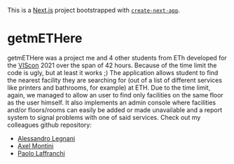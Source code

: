 This is a [Next.js](https://nextjs.org/) project bootstrapped with [`create-next-app`](https://github.com/vercel/next.js/tree/canary/packages/create-next-app).

# getmETHere

getmETHere was a project me and 4 other students from ETh developed for the [VIScon](https://viscon.vis.ethz.ch/) 2021 over the span of 42 hours. Because of the time limit the code is ugly, but at least it works ;)
The application allows student to find the nearest facility they are searching for (out of a list of different services like printers and bathrooms, for example) at ETH. Due to the time limit, again, we managed to allow an user to find only facilities on the same floor as the user himself.
It also implements an admin console where facilities and/or floors/rooms can easily be added or made unavailable and a report system to signal problems with one of said services.
Check out my colleagues github repository:

- [Alessandro Legnani](https://github.com/alegnani)
- [Axel Montini](https://github.com/AxelMontini)
- [Paolo Laffranchi](https://github.com/plaf2000)


